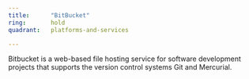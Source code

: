 ```yaml
---
title:      "BitBucket"
ring:       hold
quadrant:   platforms-and-services

---
```


Bitbucket is a web-based file hosting service for software development projects that supports the version control systems Git and Mercurial.